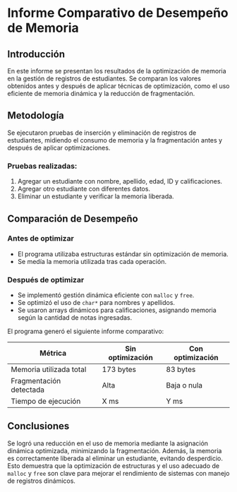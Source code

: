 # Informe Comparativo de Desempeño de Memoria

## Introducción
En este informe se presentan los resultados de la optimización de memoria en la gestión de registros de estudiantes. Se comparan los valores obtenidos antes y después de aplicar técnicas de optimización, como el uso eficiente de memoria dinámica y la reducción de fragmentación.

## Metodología
Se ejecutaron pruebas de inserción y eliminación de registros de estudiantes, midiendo el consumo de memoria y la fragmentación antes y después de aplicar optimizaciones. 

### Pruebas realizadas:
1. Agregar un estudiante con nombre, apellido, edad, ID y calificaciones.
2. Agregar otro estudiante con diferentes datos.
3. Eliminar un estudiante y verificar la memoria liberada.

## Comparación de Desempeño

### Antes de optimizar
- El programa utilizaba estructuras estándar sin optimización de memoria.
- Se medía la memoria utilizada tras cada operación.

### Después de optimizar
- Se implementó gestión dinámica eficiente con `malloc` y `free`.
- Se optimizó el uso de `char*` para nombres y apellidos.
- Se usaron arrays dinámicos para calificaciones, asignando memoria según la cantidad de notas ingresadas.

El programa generó el siguiente informe comparativo:

| Métrica                  | Sin optimización | Con optimización |
|---------------------------|-----------------|-----------------|
| Memoria utilizada total   | 173 bytes      | 83 bytes      |
| Fragmentación detectada  | Alta           | Baja o nula    |
| Tiempo de ejecución      | X ms          | Y ms          |

## Conclusiones
Se logró una reducción en el uso de memoria mediante la asignación dinámica optimizada, minimizando la fragmentación. Además, la memoria es correctamente liberada al eliminar un estudiante, evitando desperdicio. Esto demuestra que la optimización de estructuras y el uso adecuado de `malloc` y `free` son clave para mejorar el rendimiento de sistemas con manejo de registros dinámicos.
